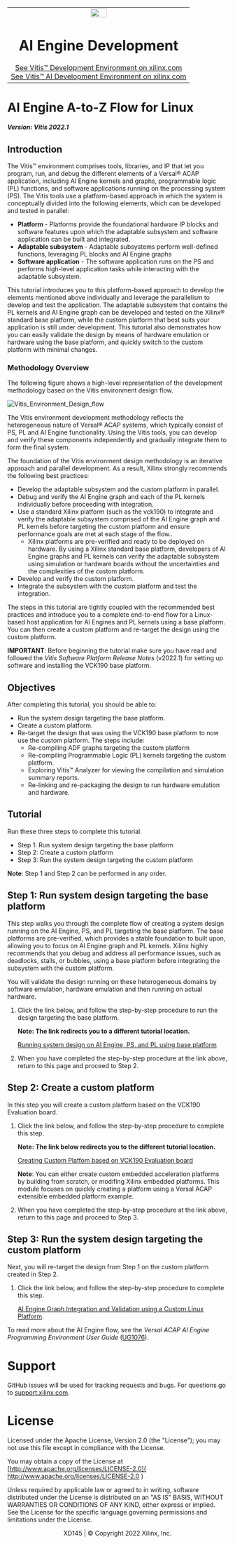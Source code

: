 ﻿<table class="sphinxhide" width="100%">
 <tr width="100%">
    <td align="center"><img src="https://raw.githubusercontent.com/Xilinx/Image-Collateral/main/xilinx-logo.png" width="30%"/><h1>AI Engine Development</h1>
    <a href="https://www.xilinx.com/products/design-tools/vitis.html">See Vitis™ Development Environment on xilinx.com</br></a>
    <a href="https://www.xilinx.com/products/design-tools/vitis/vitis-ai.html">See Vitis™ AI Development Environment on xilinx.com</a>
    </td>
 </tr>
</table>

# AI Engine A-to-Z Flow for Linux

***Version: Vitis 2022.1***

## Introduction

The Vitis™ environment comprises tools, libraries, and IP that let you program, run, and debug the different elements of a Versal® ACAP application, including AI Engine kernels and graphs, programmable logic (PL) functions, and software applications running on the processing system (PS). The Vitis tools use a platform-based approach in which the system is conceptually divided into the following elements, which can be developed and tested in parallel:

* **Platform** - Platforms provide the foundational hardware IP blocks and software features upon which the adaptable subsystem and software application can be built and integrated.
* **Adaptable subsystem** - Adaptable subsystems perform well-defined functions, leveraging PL blocks and AI Engine graphs
* **Software application** - The software application runs on the PS and performs high-level application tasks while interacting with the adaptable subsystem.

This tutorial introduces you to this platform-based approach to develop the elements mentioned above individually and leverage the parallelism to develop and test the application. The adaptable subsystem that contains the PL kernels and AI Engine graph can be developed and tested on the Xilinx® standard base platform, while the custom platform that best suits your application is still under development. This tutorial also demonstrates how you can easily validate the design by means of hardware emulation or hardware using the base platform, and quickly switch to the custom platform with minimal changes.

### Methodology Overview
The following figure shows a high-level representation of the development methodology based on the Vitis environment design flow.

![Vitis_Environment_Design_flow](./images/vitis_design_flow.png)

The Vitis environment development methodology reflects the heterogeneous nature of Versal® ACAP systems, which typically consist of PS, PL and AI Engine functionality. Using the Vitis tools, you can develop and verify these components independently and gradually integrate them to form the final system. 

The foundation of the Vitis environment design methodology is an iterative approach and parallel development. As a result, Xilinx strongly recommends the following best practices:

* Develop the adaptable subsystem and the custom platform in parallel.
* Debug and verify the AI Engine graph and each of the PL kernels individually before proceeding with integration.
* Use a standard Xilinx platform (such as the vck190) to integrate and verify the adaptable subsystem comprised of the AI Engine graph and PL kernels before targeting the custom platform and ensure performance goals are met at each stage of the flow..
  * Xilinx platforms are pre-verified and ready to be deployed on hardware. By using a Xilinx standard base platform, developers of AI Engine graphs and PL kernels can verify the adaptable subsystem using simulation or hardware boards without the uncertainties and the complexities of the custom platform.
* Develop and verify the custom platform.
* Integrate the subsystem with the custom platform and test the integration.
 

The steps in this tutorial are tightly coupled with the recommended best practices and introduce you to a complete end-to-end flow for a Linux-based host application for AI Engines and PL kernels using a base platform. You can then create a custom platform and re-target the design using the custom platform.

**IMPORTANT**: Before beginning the tutorial make sure you have read and followed the *Vitis Software Platform Release Notes* (v2022.1) for setting up software and installing the VCK190 base platform.

## Objectives

After completing this tutorial, you should be able to:

* Run the system design targeting the base platform.
* Create a custom platform.
* Re-target the design that was using the VCK190 base platform to now use the custom platform.
  The steps include:
  * Re-compiling ADF graphs targeting the custom platform
  * Re-compiling Programmable Logic (PL) kernels targeting the custom platform.
  * Exploring Vitis™ Analyzer for viewing the compilation and simulation summary reports. 
  * Re-linking and re-packaging the design to run hardware emulation and hardware.

## Tutorial
Run these three steps to complete this tutorial.
* Step 1: Run system design targeting the base platform
* Step 2: Create a custom platform
* Step 3: Run the system design targeting the custom platform

**Note**: Step 1 and Step 2 can be performed in any order.

## Step 1: Run system design targeting the base platform 

This step walks you through the complete flow of creating a system design running on the AI Engine, PS, and PL targeting the base platform. The base platforms are pre-verified, which provides a stable foundation to built upon, allowing you to focus on AI Engine graph and PL kernels. Xilinx highly recommends that you debug and address all performance issues, such as deadlocks, stalls, or bubbles, using a base platform before integrating the subsystem with the custom platform.

You will validate the design running on these heterogeneous domains by software emulation, hardware emulation and then running on actual hardware. 

1. Click the link below, and follow the step-by-step procedure to run the design targeting the base platform.

   **Note: The link redirects you to a different tutorial location.**

    [Running system design on AI Engine, PS, and PL using base platform](../05-AI-engine-versal-integration/README.md)

2. When you have completed the step-by-step procedure at the link above, return to this page and proceed to Step 2.


## Step 2: Create a custom platform 

In this step you will create a custom platform based on the VCK190 Evaluation board. 

1. Click the link below, and follow the step-by-step procedure to complete this step.

   **Note: The link below redirects you to the different tutorial location.**

   [Creating Custom Platfom based on VCK190 Evaluation board](../../../Getting_Started/Vitis_Platform/README.md)

   **Note**: You can either create custom embedded acceleration platforms by building from scratch, or modifing Xilinx embedded platforms. This module focuses on quickly creating a platform using a Versal ACAP extensible embedded platform example.
2. When you have completed the step-by-step procedure at the link above, return to this page and proceed to Step 3.

## Step 3: Run the system design targeting the custom platform

Next, you will re-target the design from Step 1 on the custom platform created in Step 2. 

1. Click the link below, and follow the step-by-step procedure to complete this step.

    [AI Engine Graph Integration and Validation using a Custom Linux Platform](steps_to_run_design_on_cust_plfm.md).

To read more about the AI Engine flow, see the *Versal ACAP AI Engine Programming Environment User Guide* ([UG1076](https://docs.xilinx.com/r/en-US/ug1076-ai-engine-environment)).


# Support

GitHub issues will be used for tracking requests and bugs. For questions go to [support.xilinx.com](https://support.xilinx.com/).

# License

Licensed under the Apache License, Version 2.0 (the "License"); you may not use this file except in compliance with the License.

You may obtain a copy of the License at [http://www.apache.org/licenses/LICENSE-2.0]( http://www.apache.org/licenses/LICENSE-2.0 )



Unless required by applicable law or agreed to in writing, software distributed under the License is distributed on an "AS IS" BASIS, WITHOUT WARRANTIES OR CONDITIONS OF ANY KIND, either express or implied. See the License for the specific language governing permissions and limitations under the License.

<p align="center"> XD145 | &copy; Copyright 2022 Xilinx, Inc.</p>
